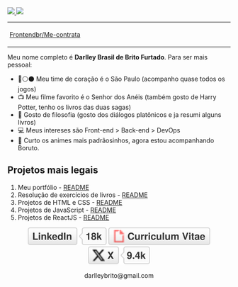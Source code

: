 <div style="width: 100%;">
  <a href="https://github.com/Darlley">
  <img height="160em" src="https://github-readme-stats.vercel.app/api?username=Darlley&show_icons=true&theme=react&include_all_commits=true&count_private=true">
  <img height="160em" src="https://github-readme-stats.vercel.app/api/top-langs/?username=Darlley&layout=compact&langs_count=16&theme=react">
  </a>
<div>

---
<div style="padding: 5px;">
  <a href="https://github.com/frontendbr/me-contrata/issues/491#issue-977358968">Frontendbr/Me-contrata</a>
</div>
	
---

Meu nome completo é **Darlley Brasil de Brito Furtado**. Para ser mais pessoal:
- 🔴⚪⚫ Meu time de coração é o São Paulo (acompanho quase todos os jogos)
- 📺 Meu filme favorito é o Senhor dos Anéis (também gosto de Harry  Potter, tenho os livros das duas sagas)
- 📖 Gosto de filosofia (gosto dos diálogos platônicos e ja resumi alguns livros)
- 💻 Meus intereses são Front-end > Back-end > DevOps
- 🐙 Curto os animes mais padrãosinhos, agora estou acompanhando Boruto.
 
## Projetos mais legais

1. Meu portfólio - [README](https://github.com/Darlley/darlley.github.io)
1. Resolução de exercícios de livros - [README](https://github.com/Darlley/ExerciciosLivros/blob/master/README.md)
1. Projetos de HTML e CSS - [README](https://github.com/Darlley/Frontend/blob/master/README.md)
1. Projetos de JavaScript - [README](https://github.com/Darlley/JavaScript/blob/master/README.md)
1. Projetos de ReactJS - [README](https://github.com/Darlley/ReactJS/blob/main/README.md)

<p align="center">
	<a href="https://www.linkedin.com/in/darlley-brito-165884161/"><img src="https://raw.githubusercontent.com/terrytangyuan/terrytangyuan/f0f0c230de17855182ef3bdcdbb243b6c2e7c11d/imgs/linkedin.svg" alt="LinkedIn"></a>
	<a href="https://darlley.github.io/conhecimentos.html"><img src="https://raw.githubusercontent.com/terrytangyuan/terrytangyuan/f0f0c230de17855182ef3bdcdbb243b6c2e7c11d/imgs/cv.svg" alt="Curriculum Vitae"></a>
  <a href="https://twitter.com/darlley_brito"><img src="https://raw.githubusercontent.com/terrytangyuan/terrytangyuan/f0f0c230de17855182ef3bdcdbb243b6c2e7c11d/imgs/twitter.svg" alt="Twitter"></a>
</p>
<p align="center">
	darlleybrito@gmail.com
</p>
